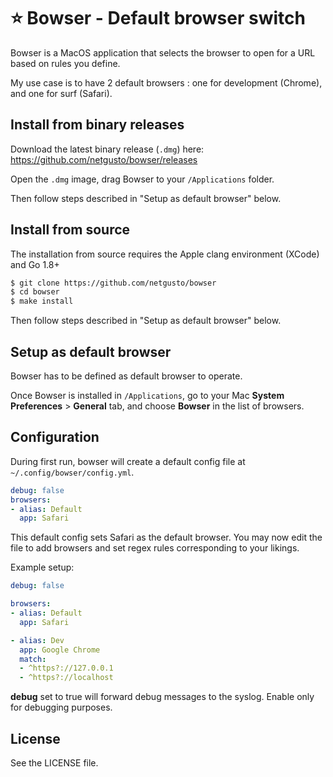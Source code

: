 # ⭐ Bowser - Default browser switch

Bowser is a MacOS application that selects the browser to open for a URL based on rules you define.

My use case is to have 2 default browsers : one for development (Chrome), and one for surf (Safari).

## Install from binary releases

Download the latest binary release (`.dmg`) here: https://github.com/netgusto/bowser/releases

Open the `.dmg` image, drag Bowser to your `/Applications` folder.

Then follow steps described in "Setup as default browser" below.

## Install from source

The installation from source requires the Apple clang environment (XCode) and Go 1.8+

```sh
$ git clone https://github.com/netgusto/bowser
$ cd bowser
$ make install
```

Then follow steps described in "Setup as default browser" below.

## Setup as default browser

Bowser has to be defined as default browser to operate.

Once Bowser is installed in `/Applications`, go to your Mac **System Preferences** > **General** tab, and choose **Bowser** in the list of browsers.

## Configuration

During first run, bowser will create a default config file at `~/.config/bowser/config.yml`.

```yml
debug: false
browsers:
- alias: Default
  app: Safari
```

This default config sets Safari as the default browser. You may now edit the file to add browsers and set regex rules corresponding to your likings.

Example setup:

```yml
debug: false

browsers:
- alias: Default
  app: Safari

- alias: Dev
  app: Google Chrome
  match:
  - ^https?://127.0.0.1
  - ^https?://localhost  
```

**debug** set to true will forward debug messages to the syslog. Enable only for debugging purposes.

## License

See the LICENSE file.
